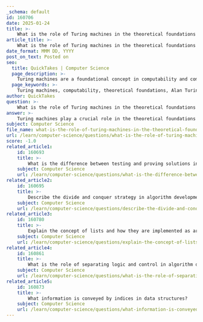 ```yaml
---
_schema: default
id: 160706
date: 2025-01-24
title: >-
    What is the role of Turing machines in the theoretical foundations of computability?
article_title: >-
    What is the role of Turing machines in the theoretical foundations of computability?
date_format: MMM DD, YYYY
post_on_text: Posted on
seo:
  title: QuickTakes | Computer Science
  page_description: >-
    Turing machines are a foundational concept in computability and computer science, introduced by Alan Turing. They define computability, introduce universal computing, and serve as a model for algorithm analysis and complexity theory.
  page_keywords: >-
    Turing machines, computability, theoretical foundations, Alan Turing, mathematical model, universal Turing machine, algorithm theory, complexity theory, computer science, artificial intelligence, Turing Test, programmable computers
author: QuickTakes
question: >-
    What is the role of Turing machines in the theoretical foundations of computability?
answer: >-
    Turing machines play a crucial role in the theoretical foundations of computability and computer science. Introduced by Alan Turing in his seminal 1936 paper "On Computable Numbers," the Turing machine is a mathematical model that formalizes the concept of computation. Here are some key aspects of its significance:\n\n1. **Definition of Computability**: Turing machines provide a clear and precise definition of what it means for a function to be computable. A function is considered computable if there exists a Turing machine that can compute it. This foundational concept helps distinguish between problems that can be solved algorithmically and those that cannot.\n\n2. **Universal Computing**: Turing introduced the idea of a universal Turing machine, which can simulate any other Turing machine given the appropriate input. This concept laid the groundwork for the modern understanding of programmable computers, where a single machine can perform a variety of tasks based on the instructions it receives.\n\n3. **Algorithm Theory**: The Turing machine model serves as a basis for the modern theory of algorithms. It allows researchers to analyze the efficiency and complexity of algorithms, leading to the development of complexity theory, which categorizes problems based on their computational difficulty.\n\n4. **Foundations of Computer Science**: Turing's work has had a lasting impact on various fields, including artificial intelligence, cryptography, and mathematical logic. His ideas continue to influence contemporary research and the development of new computational paradigms.\n\n5. **Turing Test**: Although not directly related to the concept of computability, the Turing Test, proposed by Turing, assesses a machine's ability to exhibit intelligent behavior indistinguishable from that of a human. This has implications for the field of artificial intelligence and our understanding of machine cognition.\n\nIn summary, Turing machines are fundamental to the theoretical underpinnings of computability, providing a framework for understanding what can be computed and how efficiently it can be done. Turing's contributions have shaped the landscape of computer science and continue to influence modern computing technologies.
subject: Computer Science
file_name: what-is-the-role-of-turing-machines-in-the-theoretical-foundations-of-computability.md
url: /learn/computer-science/questions/what-is-the-role-of-turing-machines-in-the-theoretical-foundations-of-computability
score: -1.0
related_article1:
    id: 160693
    title: >-
        What is the difference between testing and proving solutions in computing?
    subject: Computer Science
    url: /learn/computer-science/questions/what-is-the-difference-between-testing-and-proving-solutions-in-computing
related_article2:
    id: 160695
    title: >-
        Describe the divide and conquer strategy in algorithm development.
    subject: Computer Science
    url: /learn/computer-science/questions/describe-the-divide-and-conquer-strategy-in-algorithm-development
related_article3:
    id: 160780
    title: >-
        Explain the concept of lists and how they are implemented as arrays.
    subject: Computer Science
    url: /learn/computer-science/questions/explain-the-concept-of-lists-and-how-they-are-implemented-as-arrays
related_article4:
    id: 160861
    title: >-
        What is the role of separating logic and control in algorithm development?
    subject: Computer Science
    url: /learn/computer-science/questions/what-is-the-role-of-separating-logic-and-control-in-algorithm-development
related_article5:
    id: 160873
    title: >-
        What information is conveyed by indices in data structures?
    subject: Computer Science
    url: /learn/computer-science/questions/what-information-is-conveyed-by-indices-in-data-structures
---
```


&nbsp;